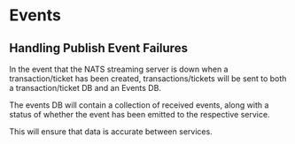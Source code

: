 # Events

## Handling Publish Event Failures

In the event that the NATS streaming server is down when a transaction/ticket has been created, transactions/tickets will be sent to both a transaction/ticket DB and an Events DB.

The events DB will contain a collection of received events, along with a status of whether the event has been emitted to the respective service.

This will ensure that data is accurate between services.
